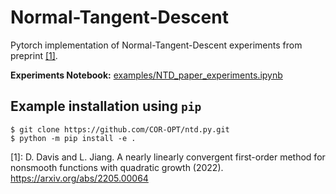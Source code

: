 # Normal-Tangent-Descent

Pytorch implementation of Normal-Tangent-Descent experiments from preprint [[1]](#1).

**Experiments Notebook:** [examples/NTD_paper_experiments.ipynb](GNP_paper_experiments.ipynb)
## Example installation using `pip`
```shell
$ git clone https://github.com/COR-OPT/ntd.py.git
$ python -m pip install -e .
```

[1]: D. Davis and L. Jiang. A nearly linearly convergent first-order method for nonsmooth functions with quadratic growth
 (2022). https://arxiv.org/abs/2205.00064